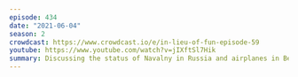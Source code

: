 ```yaml
---
episode: 434
date: "2021-06-04"
season: 2
crowdcast: https://www.crowdcast.io/e/in-lieu-of-fun-episode-59
youtube: https://www.youtube.com/watch?v=jIXftSl7Hik
summary: Discussing the status of Navalny in Russia and airplanes in Belarus
---
```

